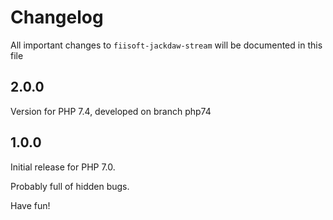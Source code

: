 # Changelog

All important changes to `fiisoft-jackdaw-stream` will be documented in this file

## 2.0.0

Version for PHP 7.4, developed on branch php74

## 1.0.0

Initial release for PHP 7.0.

Probably full of hidden bugs.

Have fun!